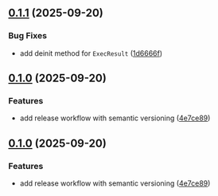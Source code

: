 ## [0.1.1](https://github.com/vutlhari/zenpai/compare/v0.1.0...v0.1.1) (2025-09-20)

### Bug Fixes

* add deinit method for `ExecResult` ([1d6666f](https://github.com/vutlhari/zenpai/commit/1d6666f933da1213a52fd734785b5dcb2b1ee526))

## [0.1.0](https://github.com/vutlhari/zenpai/compare/v0.0.1...v0.1.0) (2025-09-20)

### Features

* add release workflow with semantic versioning ([4e7ce89](https://github.com/vutlhari/zenpai/commit/4e7ce891ce5228cea6bc113d6f5901e44f346812))

## [0.1.0](https://github.com/vutlhari/zenpai/compare/v0.0.1...v0.1.0) (2025-09-20)

### Features

* add release workflow with semantic versioning ([4e7ce89](https://github.com/vutlhari/zenpai/commit/4e7ce891ce5228cea6bc113d6f5901e44f346812))
